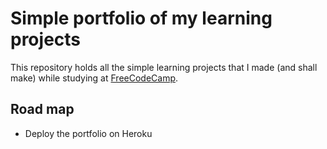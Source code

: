 # Simple portfolio of my learning projects

This repository holds all the simple learning projects that I made (and shall make) while studying at [FreeCodeCamp](https://www.freecodecamp.org/).

## Road map

* Deploy the portfolio on Heroku